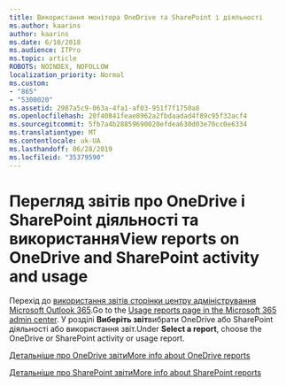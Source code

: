 ```yaml
---
title: Використання монітора OneDrive та SharePoint і діяльності
ms.author: kaarins
author: kaarins
ms.date: 6/10/2018
ms.audience: ITPro
ms.topic: article
ROBOTS: NOINDEX, NOFOLLOW
localization_priority: Normal
ms.custom:
- "865"
- "5300020"
ms.assetid: 2987a5c9-063a-4fa1-af03-951f7f1750a8
ms.openlocfilehash: 20f40841feae8962a2fbdaadad4f89c95f32acf4
ms.sourcegitcommit: 5fb7a4b28859690020efdea630d03e70cc0e6334
ms.translationtype: MT
ms.contentlocale: uk-UA
ms.lasthandoff: 06/28/2019
ms.locfileid: "35379590"
---
```

# <a name="view-reports-on-onedrive-and-sharepoint-activity-and-usage"></a><span data-ttu-id="a7e1a-102">Перегляд звітів про OneDrive і SharePoint діяльності та використання</span><span class="sxs-lookup"><span data-stu-id="a7e1a-102">View reports on OneDrive and SharePoint activity and usage</span></span>

<span data-ttu-id="a7e1a-103">Перехід до [використання звітів сторінки центру адміністрування Microsoft Outlook 365](https://admin.microsoft.com/AdminPortal/Home).</span><span class="sxs-lookup"><span data-stu-id="a7e1a-103">Go to the [Usage reports page in the Microsoft 365 admin center](https://admin.microsoft.com/AdminPortal/Home).</span></span> <span data-ttu-id="a7e1a-104">У розділі **Виберіть звіт**вибрати OneDrive або SharePoint діяльності або використання звіт.</span><span class="sxs-lookup"><span data-stu-id="a7e1a-104">Under **Select a report**, choose the OneDrive or SharePoint activity or usage report.</span></span>
  
[<span data-ttu-id="a7e1a-105">Детальніше про OneDrive звіти</span><span class="sxs-lookup"><span data-stu-id="a7e1a-105">More info about OneDrive reports</span></span>](https://go.microsoft.com/fwlink/?linkid=875239)
  
[<span data-ttu-id="a7e1a-106">Детальніше про SharePoint звіти</span><span class="sxs-lookup"><span data-stu-id="a7e1a-106">More info about SharePoint reports</span></span>](https://go.microsoft.com/fwlink/?linkid=875240)
  